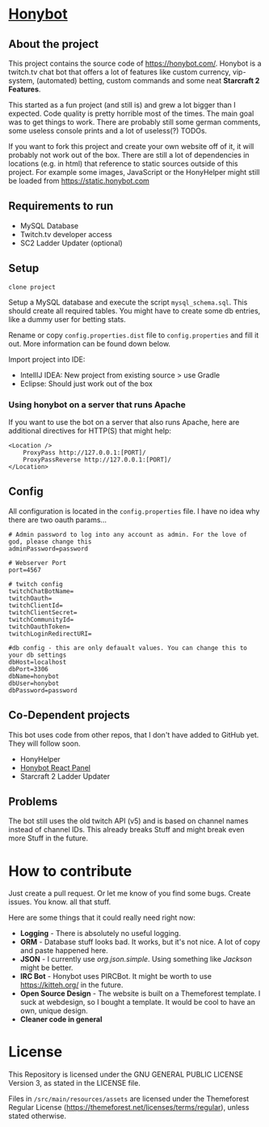 # [Honybot](https://honybot.com/)

## About the project
This project contains the source code of https://honybot.com/. Honybot is a twitch.tv chat bot that offers
a lot of features like custom currency, vip-system, (automated) betting, custom commands and some neat **Starcraft 2 Features**.

This started as a fun project (and still is) and grew a lot bigger than I expected. Code quality is pretty horrible
most of the times. The main goal was to get things to work. There are probably still some german comments, some useless
console prints and a lot of useless(?) TODOs.

If you want to fork this project and create your own website off of it, it will probably not work out of the box. There are still
a lot of dependencies in locations (e.g. in html) that reference to static sources outside of this project.
For example some images, JavaScript or the HonyHelper might still be loaded from https://static.honybot.com

## Requirements to run
- MySQL Database
- Twitch.tv developer access
- SC2 Ladder Updater (optional)

## Setup
`clone project`

Setup a MySQL database and execute the script `mysql_schema.sql`. This should create all required tables. You might have
to create some db entries, like a dummy user for betting stats.

Rename or copy `config.properties.dist` file to `config.properties` and fill it out.
More information can be found down below.

Import project into IDE:
- IntellIJ IDEA: New project from existing source > use Gradle
- Eclipse: Should just work out of the box

### Using honybot on a server that runs Apache

If you want to use the bot on a server that also runs Apache, here are additional directives for HTTP(S) that might help:

```
<Location />
	ProxyPass http://127.0.0.1:[PORT]/
	ProxyPassReverse http://127.0.0.1:[PORT]/
</Location>
```

## Config
All configuration is located in the `config.properties` file. I have no idea why there are two oauth params...

```
# Admin password to log into any account as admin. For the love of god, please change this
adminPassword=password

# Webserver Port
port=4567

# twitch config
twitchChatBotName=
twitchOauth=
twitchClientId=
twitchClientSecret=
twitchCommunityId=
twitchOauthToken=
twitchLoginRedirectURI=

#db config - this are only defaualt values. You can change this to your db settings
dbHost=localhost
dbPort=3306
dbName=honybot
dbUser=honybot
dbPassword=password
```

## Co-Dependent projects
This bot uses code from other repos, that I don't have added to GitHub yet. They will follow soon.

- HonyHelper
- [Honybot React Panel](https://github.com/Honydev/honybot_react_panel)
- Starcraft 2 Ladder Updater

## Problems

The bot still uses the old twitch API (v5) and is based on channel names instead of channel IDs. This already
breaks Stuff and might break even more Stuff in the future.

# How to contribute
Just create a pull request. Or let me know of you find some bugs. Create issues. You know. all that stuff.

Here are some things that it could really need right now:
- **Logging** - There is absolutely no useful logging.
- **ORM** - Database stuff looks bad. It works, but it's not nice. A lot of copy and paste happened here.
- **JSON** - I currently use *org.json.simple*. Using something like *Jackson* might be better.
- **IRC Bot** - Honybot uses PIRCBot. It might be worth to use https://kitteh.org/ in the future.
- **Open Source Design** - The website is built on a Themeforest template. I suck at webdesign, so I bought a template.
It would be cool to have an own, unique design.
- **Cleaner code in general**

# License
This Repository is licensed under the GNU GENERAL PUBLIC LICENSE Version 3, as stated in the LICENSE file.

Files in `/src/main/resources/assets` are licensed under the Themeforest Regular License
(https://themeforest.net/licenses/terms/regular), unless stated otherwise.
